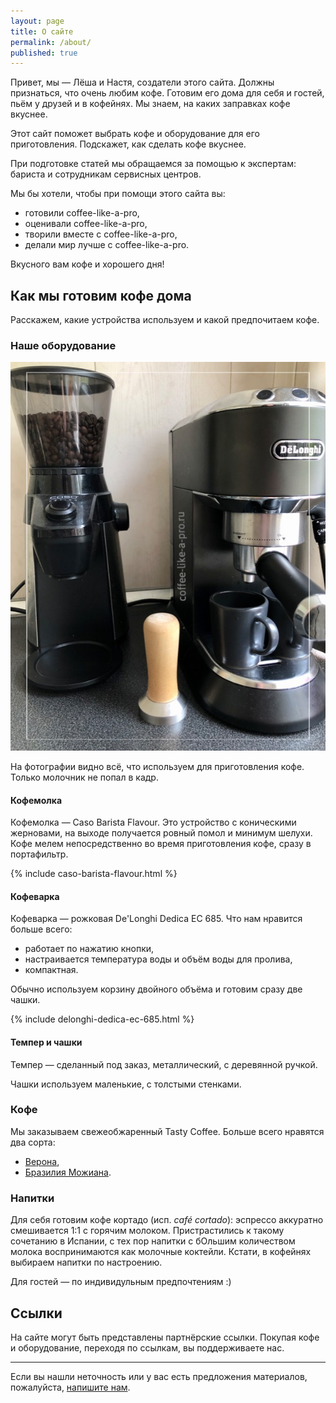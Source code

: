 ```yaml
---
layout: page
title: О сайте
permalink: /about/
published: true
---
```


Привет, мы — Лёша и Настя, создатели этого сайта. Должны признаться, что очень любим кофе. 
Готовим его дома для себя и гостей, пьём у друзей и в кофейнях. Мы знаем, на каких заправках кофе вкуснее.

Этот сайт поможет выбрать кофе и оборудование для его приготовления. Подскажет, как сделать кофе вкуснее. 

При подготовке статей мы обращаемся за помощью к экспертам: бариста и сотрудникам сервисных центров. 

Мы бы хотели, чтобы при помощи этого сайта вы:
- готовили coffee-like-a-pro,
- оценивали coffee-like-a-pro,
- творили вместе с coffee-like-a-pro,
- делали мир лучше с coffee-like-a-pro.

Вкусного вам кофе и хорошего дня!

## Как мы готовим кофе дома

Расскажем, какие устройства используем и какой предпочитаем кофе.

### Наше оборудование

![Наше оборудование для приготовления кофе](/images/our-hardware-2020.jpg)

На фотографии видно всё, что используем для приготовления кофе. Только молочник не попал в кадр.

#### Кофемолка
Кофемолка — Caso Barista Flavour. Это устройство с коническими жерновами, на выходе получается ровный помол и минимум шелухи. 
Кофе мелем непосредственно во время приготовления кофе, сразу в портафильтр.

{% include caso-barista-flavour.html %}

#### Кофеварка
Кофеварка — рожковая De'Longhi Dedica EC 685. Что нам нравится больше всего:
- работает по нажатию кнопки,
- настраивается температура воды и объём воды для пролива,
- компактная.

Обычно используем корзину двойного объёма и готовим сразу две чашки.

{% include delonghi-dedica-ec-685.html %}

#### Темпер и чашки
Темпер — сделанный под заказ, металлический, с деревянной ручкой.

Чашки используем маленькие, с толстыми стенками.

### Кофе

Мы заказываем свежеобжаренный Tasty Coffee. Больше всего нравятся два сорта:
- <a href="{{ site.url }}/tasty-coffee-verona/">Верона</a>,
- <a href="{{ site.url }}/tasty-coffee-mogiana/">Бразилия Можиана</a>.

### Напитки 

Для себя готовим кофе кортадо (исп. *café cortado*): эспрессо аккуратно смешивается 1:1 с горячим молоком.
Пристрастились к такому сочетанию в Испании, с тех пор напитки с бОльшим количеством молока воспринимаются как молочные коктейли.
Кстати, в кофейнях выбираем напитки по настроению.

Для гостей — по индивидульным предпочтениям :)

## Ссылки

На сайте могут быть представлены партнёрские ссылки. Покупая кофе и оборудование, переходя по ссылкам, вы поддерживаете нас.

---

Если вы нашли неточность или у вас есть предложения материалов, пожалуйста, <a href="{{ site.url }}/contacts/">напишите нам</a>.